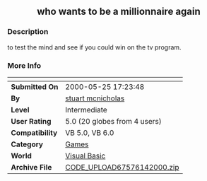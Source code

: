 ﻿<div align="center">

## who wants to be a millionnaire again


</div>

### Description

to test the mind and see if you could win on the tv program.
 
### More Info
 


<span>             |<span>
---                |---
**Submitted On**   |2000-05-25 17:23:48
**By**             |[stuart mcnicholas](https://github.com/Planet-Source-Code/PSCIndex/blob/master/ByAuthor/stuart-mcnicholas.md)
**Level**          |Intermediate
**User Rating**    |5.0 (20 globes from 4 users)
**Compatibility**  |VB 5\.0, VB 6\.0
**Category**       |[Games](https://github.com/Planet-Source-Code/PSCIndex/blob/master/ByCategory/games__1-38.md)
**World**          |[Visual Basic](https://github.com/Planet-Source-Code/PSCIndex/blob/master/ByWorld/visual-basic.md)
**Archive File**   |[CODE\_UPLOAD67576142000\.zip](https://github.com/Planet-Source-Code/stuart-mcnicholas-who-wants-to-be-a-millionnaire-again__1-8909/archive/master.zip)








